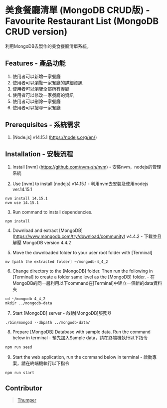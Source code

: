 # 美食餐廳清單 (MongoDB CRUD版) - Favourite Restaurant List (MongoDB CRUD version)

利用MongoDB去製作的美食餐廳清單系統。

## Features - 產品功能

1. 使用者可以新增一家餐廳
2. 使用者可以瀏覽一家餐廳的詳細資訊
3. 使用者可以瀏覽全部所有餐廳
4. 使用者可以修改一家餐廳的資訊
5. 使用者可以刪除一家餐廳
6. 使用者可以搜尋一家餐廳

## Prerequisites - 系統需求

1. [Node.js] v14.15.1 (https://nodejs.org/en/)

## Installation - 安裝流程

1. Install [nvm] (https://github.com/nvm-sh/nvm) - 安裝nvm，nodejs的管理系統

2. Use [nvm] to install [nodejs] v14.15.1 - 利用nvm去安裝及使用nodejs ver.14.15.1
```
nvm install 14.15.1
nvm use 14.15.1
```

3. Run command to install dependencies.
```
npm install
```

4. Download and extract [MongoDB] (https://www.mongodb.com/try/download/community) v4.4.2 - 下載並且解壓 MongoDB version 4.4.2

5. Move the downloaded folder to your user root folder with [Terminal]
```
mv [path the extracted folder] ~/mongodb-4_4_2
```

6. Change directory to the [MongoDB] folder.  Then run the following in [Terminal] to create a folder same level as the [MongoDB] folder. - 在MongoDB的同一層利用以下command在[Terminal]中建立一個新的data資料夾
```
cd ~/mongodb-4_4_2
mkdir ../mongodb-data
```

7. Start [MongoDB] server - 啟動[MongoDB]服務器
```
./bin/mongod --dbpath ../mongodb-data/
```

8. Prepare [MongoDB] Database with sample data. Run the command below in terminal - 預先加入Sample data，請在終端機執行以下指令
```
npm run seed
```

9. Start the web application, run the command below in terminal - 啟動專案，請在終端機執行以下指令
```
npm run start
```

## Contributor

> [Thumper](https://github.com/thumperL)